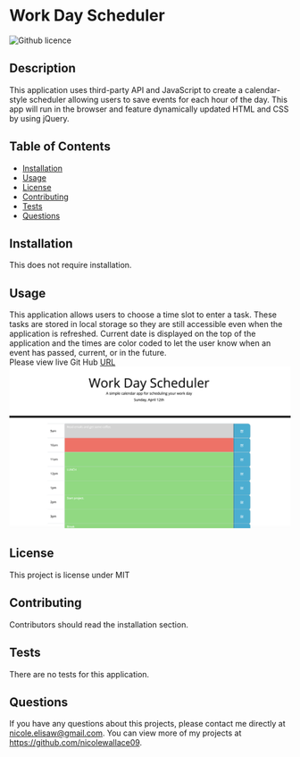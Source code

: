 # Work Day Scheduler 
![Github licence](http://img.shields.io/badge/license-MIT-blue.svg)

## Description 
This application uses third-party API and JavaScript to create a calendar-style scheduler allowing users to save events for each hour of the day. This app will run in the browser and feature dynamically updated HTML and CSS by using jQuery. 

## Table of Contents
* [Installation](#installation)
* [Usage](#usage)
* [License](#license)
* [Contributing](#contributing)
* [Tests](#tests)
* [Questions](#questions)

## Installation 
This does not require installation. 

## Usage 
This application allows users to choose a time slot to enter a task. These tasks are stored in local storage so they are still accessible even when the application is refreshed. Current date is displayed on the top of the application and the times are color coded to let the user know when an event has passed, current, or in the future.<br>
Please view live Git Hub [URL](https://nicolewallace09.github.io/work-day-scheduler/)<br>
<img src="./assets/images/calender-shot.png">

## License 
This project is license under MIT

## Contributing 
Contributors should read the installation section. 

## Tests
There are no tests for this application. 

## Questions
If you have any questions about this projects, please contact me directly at nicole.elisaw@gmail.com. You can view more of my projects at https://github.com/nicolewallace09.
